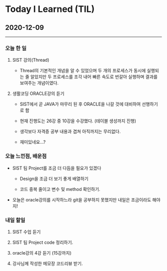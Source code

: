 Today I Learned (TIL)
===

## 2020-12-09

---

### 오늘 한 일


1. SIST 강의(Thread)

    * Thread의 기본적인 개념을 알 수 있었으며 두 개의 프로세스가 동시에 실행되는 줄 알았지만 두 프로세스를 조각 내어 빠른 속도로 번갈아 실행하며 결과를 보여주는 개념이였다.

2. 생활코딩 ORACLE강의 듣기

    * SIST에서 곧 JAVA가 마무리 된 후 ORACLE을 나갈 것에 대비하여 선행하기로 함

    * 현재 진행도는 26강 중 10강을 수강했다. (테이블 생성까지 진행)

    * 생각보다 자격증 공부 내용과 겹쳐 아직까지는 무리없다.

    * 재미있네요...?
   
### 오늘 느낀점, 배운점

* SIST 팀 Project를 조금 더 다듬을 필요가 있겠다 

    * Design을 조금 더 보기 좋게 배열하기

    * 코드 중복 줄이고 변수 및 method 확인하기.

* 오늘은 oracle강의를 시작하느라 git을 공부하지 못했지만 내일은 조금이라도 해야지!

### 내일 할일 

1. SIST 수업 듣기

2. SIST 팀 Project code 정리하기.

3. oracle강의 4강 듣기 (15강까지)

4. 강사님께 작성한 메모장 코드리뷰 받기.